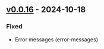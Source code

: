 ## [v0.0.16](https://pypi.org/project/amsdal-glue/0.0.16/) - 2024-10-18

### Fixed

- Error messages (error-messages)